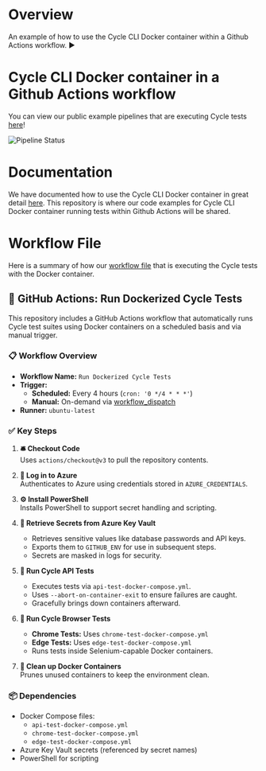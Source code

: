# Overview
An example of how to use the Cycle CLI Docker container within a Github Actions workflow. ▶️

# Cycle CLI Docker container in a Github Actions workflow
You can view our public example pipelines that are executing Cycle tests [here](https://github.com/CycleLabsGHA/dockerized-cycle/actions)!

![Pipeline Status](https://github.com/CycleLabsGHA/dockerized-cycle/actions/workflows/dockerized-cycle.yml/badge.svg)

# Documentation
We have documented how to use the Cycle CLI Docker container in great detail [here](https://hub.docker.com/repository/docker/cyclelabs/cycle-cli/general). This repository is where our code examples for Cycle CLI Docker container running tests within Github Actions will be shared.

# Workflow File

Here is a summary of how our [workflow file](https://github.com/CycleLabsGHA/dockerized-cycle/blob/main/.github/workflows/dockerized-cycle.yml) that is executing the Cycle tests with the Docker container. 

## 🔁 GitHub Actions: Run Dockerized Cycle Tests

This repository includes a GitHub Actions workflow that automatically runs Cycle test suites using Docker containers on a scheduled basis and via manual trigger.

### 📋 Workflow Overview

- **Workflow Name:** `Run Dockerized Cycle Tests`
- **Trigger:**
  - **Scheduled:** Every 4 hours (`cron: '0 */4 * * *'`)
  - **Manual:** On-demand via [workflow_dispatch](https://docs.github.com/en/actions/using-workflows/events-that-trigger-workflows#workflow_dispatch)
- **Runner:** `ubuntu-latest`

### ✅ Key Steps

1. **🛎️ Checkout Code**  
   Uses `actions/checkout@v3` to pull the repository contents.

2. **🔐 Log in to Azure**  
   Authenticates to Azure using credentials stored in `AZURE_CREDENTIALS`.

3. **⚙️ Install PowerShell**  
   Installs PowerShell to support secret handling and scripting.

4. **🧪 Retrieve Secrets from Azure Key Vault**  
   - Retrieves sensitive values like database passwords and API keys.
   - Exports them to `GITHUB_ENV` for use in subsequent steps.
   - Secrets are masked in logs for security.

5. **🧪 Run Cycle API Tests**  
   - Executes tests via `api-test-docker-compose.yml`.
   - Uses `--abort-on-container-exit` to ensure failures are caught.
   - Gracefully brings down containers afterward.

6. **🧪 Run Cycle Browser Tests**
   - **Chrome Tests:** Uses `chrome-test-docker-compose.yml`
   - **Edge Tests:** Uses `edge-test-docker-compose.yml`
   - Runs tests inside Selenium-capable Docker containers.

7. **🧹 Clean up Docker Containers**  
   Prunes unused containers to keep the environment clean.

### 📦 Dependencies

- Docker Compose files:
  - `api-test-docker-compose.yml`
  - `chrome-test-docker-compose.yml`
  - `edge-test-docker-compose.yml`
- Azure Key Vault secrets (referenced by secret names)
- PowerShell for scripting
